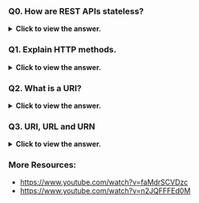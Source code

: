 ### Q0. How are REST APIs stateless?

<details>
  <summary> <b>Click to view the answer.</b> </summary>

> Stateful apps store client data on their own servers

- In REST architecture, statelessness means that each client request to the server contains all the information necessary for the server to fulfill the request.
- _The server does not maintain any client state between requests. This means that each request from a client to the server is independent and self-contained, and the server does not rely on any information from previous requests to process the current request._

You can further elaborate by mentioning:

- Each request from a client to the server includes all the required data and authentication information (if needed) in the request headers or body.
- The server processes each request based solely on the information provided in that request, without any reliance on previous interactions with the client.
- _Statelessness simplifies the architecture and makes it more scalable,_ as servers do not need to maintain session state for each client, allowing them to handle a larger number of concurrent requests efficiently.
- Clients can make requests to different servers or server instances in a load-balanced environment without affecting the overall statelessness of the system.

By explaining these points concisely, you demonstrate an understanding of the concept of statelessness in REST APIs and how it contributes to the scalability and simplicity of the architecture.

</details>

### Q1. Explain HTTP methods.

<details>
  <summary> <b>Click to view the answer.</b> </summary>

Certainly! Here's an explanation of HTTP methods in a table format:

| HTTP Method | Description                                                                                     |
| ----------- | ----------------------------------------------------------------------------------------------- |
| GET         | Retrieves data or resources from the server. It should only retrieve data and not modify it.    |
| POST        | Submits data to the server to create a new resource or perform a specific action on the server. |
| PUT         | Updates an existing resource on the server with the provided data.                              |
| DELETE      | Removes a resource from the server.                                                             |
| PATCH       | Partially updates an existing resource on the server with the provided data.                    |
| HEAD        | Retrieves metadata about a resource without retrieving the resource itself.                     |
| OPTIONS     | Requests information about the communication options available for a resource.                  |

These are the commonly used HTTP methods along with their descriptions. Understanding these methods is crucial for building RESTful APIs and interacting with web servers effectively.

</details>

### Q2. What is a URI?

<details>
  <summary> <b>Click to view the answer.</b> </summary>

- URI stands for Uniform Resource Identifier.
- It is a string of characters used to identify a resource on the internet.
- A URI can be used to uniquely identify various resources such as web pages, images, documents, and more.

**A URI typically consists of the following components:**

1. **Scheme**:

- Indicates the protocol used to access the resource (e.g., "http://" for Hypertext Transfer Protocol, "https://" for Hypertext Transfer Protocol Secure, "ftp://" for File Transfer Protocol).

2. **Authority**:

- Specifies the domain name or IP address of the server hosting the resource.

3. **Path**:

- Specifies the location of the resource on the server's file system or within its directory structure.

4. **Query**:

- Contains additional parameters or data used to access or manipulate the resource (e.g., search parameters in a web query).

5. **Fragment**:

- Identifies a specific portion or section of the resource (often used in web pages to link to specific sections of a document).

For example, in the URI "https://www.example.com/products?id=123", the scheme is "https://", the authority is "www.example.com", the path is "/products", and the query parameter is "id=123".

- URIs provide a standardized way to reference and access resources on the internet, enabling interoperability between different systems and applications.

</details>

### Q3. URI, URL and URN

<details>
  <summary> <b>Click to view the answer.</b> </summary>

URI, URL, and URN are all types of Uniform Resource Identifiers (URIs), but they serve slightly different purposes:

![Image](https://pbs.twimg.com/media/FQ4ZpiGaMAA4vD1.jpg)

1. **URI (Uniform Resource Identifier)**:

   - A URI is a string of characters used to identify a resource, which can be a web page, document, image, or any other resource accessible on the internet or within a computer network.
   - URIs provide a standard way to reference and access resources by uniquely identifying them.
   - URIs can be further classified into URLs and URNs.

2. **URL (Uniform Resource Locator)**:

   - A URL is a specific type of URI that specifies the location of a resource on the internet.
   - URLs typically consist of several components, including a scheme (such as "http" or "https"), an authority (such as a domain name or IP address), a path (the location of the resource on the server), and optional query parameters and fragments.
   - URLs are commonly used in web browsers and applications to access and retrieve web resources by providing their specific location.

3. **URN (Uniform Resource Name)**:
   - A URN is another type of URI that is used to uniquely identify resources without necessarily providing their location.
   - URNs are intended to be persistent and globally unique identifiers for resources, regardless of their location or access method.
   - Unlike URLs, which specify the location of a resource, URNs are primarily used for naming resources in a consistent and persistent manner.
   - While URNs have been defined in various specifications, they are less commonly used than URLs in practice.

In summary, URIs are used to uniquely identify resources, while URLs specify the location of resources on the internet, and URNs are used for naming resources in a persistent and globally unique manner. All URLs are URIs, but not all URIs are URLs, and URNs represent a specific subset of URIs focused on resource naming.

![Image](https://substackcdn.com/image/fetch/f_auto,q_auto:good,fl_progressive:steep/https%3A%2F%2Fsubstack-post-media.s3.amazonaws.com%2Fpublic%2Fimages%2F1b143a39-0445-4906-baca-25633217e5c0_1539x1536.jpeg)

#### Resources:

- https://danielmiessler.com/p/difference-between-uri-url/

</details>

### More Resources:

- https://www.youtube.com/watch?v=faMdrSCVDzc
- https://www.youtube.com/watch?v=n2JQFFFEd0M
